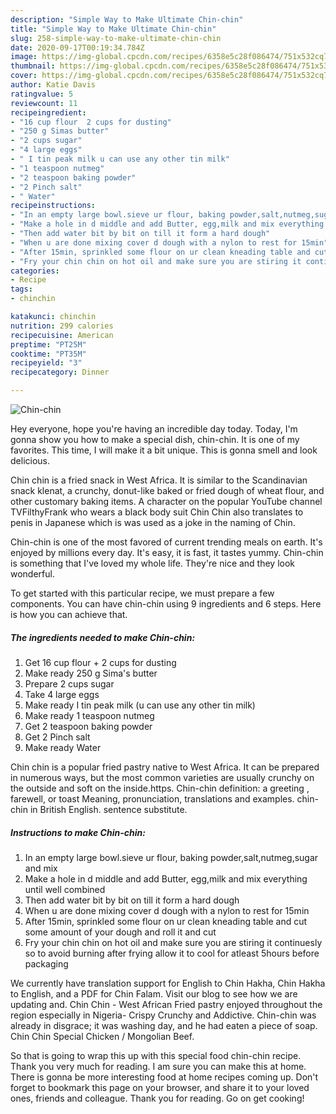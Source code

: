 ```yaml
---
description: "Simple Way to Make Ultimate Chin-chin"
title: "Simple Way to Make Ultimate Chin-chin"
slug: 258-simple-way-to-make-ultimate-chin-chin
date: 2020-09-17T00:19:34.784Z
image: https://img-global.cpcdn.com/recipes/6358e5c28f086474/751x532cq70/chin-chin-recipe-main-photo.jpg
thumbnail: https://img-global.cpcdn.com/recipes/6358e5c28f086474/751x532cq70/chin-chin-recipe-main-photo.jpg
cover: https://img-global.cpcdn.com/recipes/6358e5c28f086474/751x532cq70/chin-chin-recipe-main-photo.jpg
author: Katie Davis
ratingvalue: 5
reviewcount: 11
recipeingredient:
- "16 cup flour  2 cups for dusting"
- "250 g Simas butter"
- "2 cups sugar"
- "4 large eggs"
- " I tin peak milk u can use any other tin milk"
- "1 teaspoon nutmeg"
- "2 teaspoon baking powder"
- "2 Pinch salt"
- " Water"
recipeinstructions:
- "In an empty large bowl.sieve ur flour, baking powder,salt,nutmeg,sugar and mix"
- "Make a hole in d middle and add Butter, egg,milk and mix everything until well combined"
- "Then add water bit by bit on till it form a hard dough"
- "When u are done mixing cover d dough with a nylon to rest for 15min"
- "After 15min, sprinkled some flour on ur clean kneading table and cut some amount of your dough and roll it and cut"
- "Fry your chin chin on hot oil and make sure you are stiring it continuesly so to avoid burning after frying allow it to cool for atleast 5hours before packaging"
categories:
- Recipe
tags:
- chinchin

katakunci: chinchin 
nutrition: 299 calories
recipecuisine: American
preptime: "PT25M"
cooktime: "PT35M"
recipeyield: "3"
recipecategory: Dinner

---
```



![Chin-chin](https://img-global.cpcdn.com/recipes/6358e5c28f086474/751x532cq70/chin-chin-recipe-main-photo.jpg)

Hey everyone, hope you're having an incredible day today. Today, I'm gonna show you how to make a special dish, chin-chin. It is one of my favorites. This time, I will make it a bit unique. This is gonna smell and look delicious.

Chin chin is a fried snack in West Africa. It is similar to the Scandinavian snack klenat, a crunchy, donut-like baked or fried dough of wheat flour, and other customary baking items. A character on the popular YouTube channel TVFilthyFrank who wears a black body suit Chin Chin also translates to penis in Japanese which is was used as a joke in the naming of Chin.

Chin-chin is one of the most favored of current trending meals on earth. It's enjoyed by millions every day. It's easy, it is fast, it tastes yummy. Chin-chin is something that I've loved my whole life. They're nice and they look wonderful.


To get started with this particular recipe, we must prepare a few components. You can have chin-chin using 9 ingredients and 6 steps. Here is how you can achieve that.

<!--inarticleads1-->

##### The ingredients needed to make Chin-chin:

1. Get 16 cup flour + 2 cups for dusting
1. Make ready 250 g Sima&#39;s butter
1. Prepare 2 cups sugar
1. Take 4 large eggs
1. Make ready  I tin peak milk (u can use any other tin milk)
1. Make ready 1 teaspoon nutmeg
1. Get 2 teaspoon baking powder
1. Get 2 Pinch salt
1. Make ready  Water


Chin chin is a popular fried pastry native to West Africa. It can be prepared in numerous ways, but the most common varieties are usually crunchy on the outside and soft on the inside.https. Chin-chin definition: a greeting , farewell, or toast Meaning, pronunciation, translations and examples. chin-chin in British English. sentence substitute. 

<!--inarticleads2-->

##### Instructions to make Chin-chin:

1. In an empty large bowl.sieve ur flour, baking powder,salt,nutmeg,sugar and mix
1. Make a hole in d middle and add Butter, egg,milk and mix everything until well combined
1. Then add water bit by bit on till it form a hard dough
1. When u are done mixing cover d dough with a nylon to rest for 15min
1. After 15min, sprinkled some flour on ur clean kneading table and cut some amount of your dough and roll it and cut
1. Fry your chin chin on hot oil and make sure you are stiring it continuesly so to avoid burning after frying allow it to cool for atleast 5hours before packaging


We currently have translation support for English to Chin Hakha, Chin Hakha to English, and a PDF for Chin Falam. Visit our blog to see how we are updating and. Chin Chin - West African Fried pastry enjoyed throughout the region especially in Nigeria- Crispy Crunchy and Addictive. Chin-chin was already in disgrace; it was washing day, and he had eaten a piece of soap. Chin Chin Special Chicken / Mongolian Beef. 

So that is going to wrap this up with this special food chin-chin recipe. Thank you very much for reading. I am sure you can make this at home. There is gonna be more interesting food at home recipes coming up. Don't forget to bookmark this page on your browser, and share it to your loved ones, friends and colleague. Thank you for reading. Go on get cooking!
